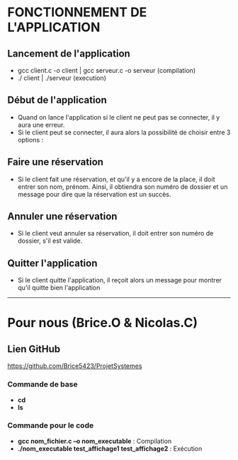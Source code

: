 # FONCTIONNEMENT DE L'APPLICATION

## Lancement de l'application 

- gcc client.c -o client | gcc serveur.c -o serveur (compilation)
- ./ client | ./serveur (execution)

## Début de l'application 

- Quand on lance l'application si le client ne peut pas se connecter, il y aura une erreur.
- Si le client peut se connecter, il aura alors la possibilité de choisir entre 3 options :

## Faire une réservation
- Si le client fait une réservation, et qu'il y a encore de la place, il doit entrer son nom, prénom. Ainsi, il obtiendra son numéro de dossier et un message pour dire que la réservation est un succès.
 
## Annuler une réservation
 - Si le client veut annuler sa réservation, il doit entrer son numéro de dossier, s'il est valide.

## Quitter l'application
- Si le client quitte l'application, il reçoit alors un message pour montrer qu'il quitte bien l'application

--------------------------------------------------------------------------------

# Pour nous (Brice.O & Nicolas.C)
## Lien GitHub
https://github.com/Brice5423/ProjetSystemes

### Commande de base
- **cd**
- **ls**

### Commande pour le code
- **gcc nom_fichier.c –o nom_executable** : Compilation
- **./nom_executable test_affichage1 test_affichage2** : Exécution
